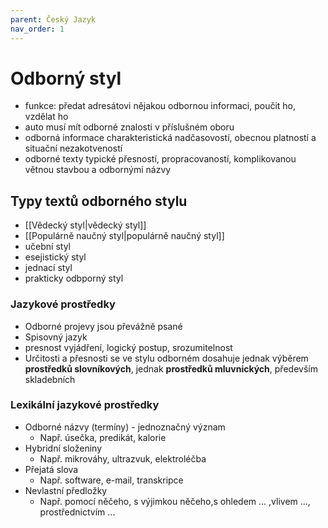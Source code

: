 ```yaml
---
parent: Český Jazyk
nav_order: 1
---
```

# Odborný styl
- funkce: předat adresátovi nějakou odbornou informaci, poučit ho, vzdělat ho
- auto musí mít odborné znalosti v příslušném oboru
- odborná informace charakteristická nadčasovostí, obecnou platností a situační nezakotveností
- odborné texty typické přesností, propracovaností, komplikovanou větnou stavbou a odbornými názvy

## Typy textů odborného stylu
- [[Vědecký styl|vědecký styl]]
- [[Populárně naučný styl|populárně naučný styl]]
- učební styl
- esejistický styl
- jednací styl
- prakticky odbporný styl


### Jazykové prostředky
- Odborné projevy jsou převážně psané
- Spisovný jazyk
- presnost vyjádření, logický postup, srozumitelnost
- Určitosti a přesnosti se ve stylu odborném dosahuje jednak výběrem **prostředků slovníkových**, jednak **prostředků mluvnických**, především skladebních

### Lexikální jazykové prostředky
- Odborné názvy (termíny) - jednoznačný význam
	- Např. úsečka, predikát, kalorie
- Hybridní složeniny 
	- Např. mikrováhy, ultrazvuk, elektroléčba
- Přejatá slova
	- Např. software, e-mail, transkripce
- Nevlastní předložky
	- Např. pomocí něčeho, s výjimkou něčeho,s ohledem ... ,vlivem ..., prostřednictvím ...